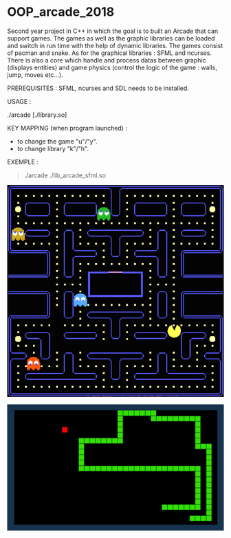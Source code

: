 # OOP_arcade_2018
Second year project in C++ in which the goal is to built an Arcade that can support games. The games as well as the graphic libraries can be loaded and switch in run time with the help of dynamic libraries. The games consist of pacman and snake. As for the graphical libraries : SFML and ncurses. There is also a core which handle and process datas between graphic (displays entities) and game physics (control the logic of the game : walls, jump, moves etc...).

PREREQUISITES : SFML, ncurses and SDL needs to be installed.

USAGE :

./arcade [./library.so]

KEY MAPPING (when program launched) :

- to change the game "u"/"y".
- to change library "k"/"h".

EXEMPLE :

> ./arcade ./lib_arcade_sfml.so

![Image description](PacmanCover.jpg)

![Image description](SnakeCover.png)
